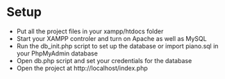 # Setup
- Put all the project files in your xampp/htdocs folder
- Start your XAMPP controler and turn on Apache as well as MySQL
- Run the db_init.php script to set up the database or import piano.sql in your PhpMyAdmin database
- Open db.php script and set your credentials for the database
- Open the project at http://localhost/index.php
